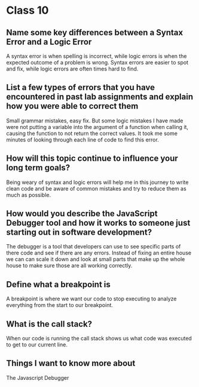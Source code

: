 # Class 10

## Name some key differences between a Syntax Error and a Logic Error

A syntax error is when spelling is incorrect, while logic errors is when the expected outcome of a problem is wrong. Syntax errors are easier to spot and fix, while logic errors are often times hard to find.

## List a few types of errors that you have encountered in past lab assignments and explain how you were able to correct them

Small grammar mistakes, easy fix. But some logic mistakes I have made were not putting a variable into the argument of a function when calling it, causing the function to not return the correct values. It took me some minutes of looking through each line of code to find this error.

## How will this topic continue to influence your long term goals?

Being weary of syntax and logic errors will help me in this journey to write clean code and be aware of common mistakes and try to reduce them as much as possible.

## How would you describe the JavaScript Debugger tool and how it works to someone just starting out in software development?

The debugger is a tool that developers can use to see specific parts of there code and see if there are any errors.  Instead of fixing an entire house we can can scale it down and look at small parts that make up the whole house to make sure those are all working correctly.

## Define what a breakpoint is

A breakpoint is where we want our code to stop executing to analyze everything from the start to our breakpoint.

## What is the call stack?

When our code is running the call stack shows us what code was executed to get to our current line.

## Things I want to know more about

The Javascript Debugger
